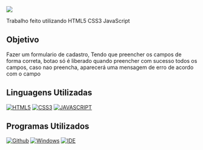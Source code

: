 
<img src = "https://gist.githubusercontent.com/JoaoSchulz/672a9421bd25e0b95a4b9c97ca96ca29/raw/c2d70197aeb5b89592e7fecc46757d9403b5d570/Form.svg">
<p> Trabalho feito utilizando HTML5  CSS3 JavaScript</p>

<h2> Objetivo </h2>

<p> Fazer um formulario de cadastro, Tendo que preencher os campos de forma correta, botao só é liberado quando preencher com sucesso todos os campos, caso nao preencha, aparecerá uma mensagem de erro de acordo com o campo</p>

<h2> Linguagens Utilizadas </h2>

[![HTML5](https://img.shields.io/badge/HTML5-E34F26?style=for-the-badge&logo=html5&logoColor=white)](https://developer.mozilla.org/pt-BR/docs/Web/HTML)
[![CSS3](https://img.shields.io/badge/CSS3-1572B6?style=for-the-badge&logo=css3&logoColor=white)](https://developer.mozilla.org/pt-BR/docs/Web/CSS)
[![JAVASCRIPT](https://img.shields.io/badge/JavaScript-F7DF1E?style=for-the-badge&logo=javascript&logoColor=black)](https://developer.mozilla.org/pt-BR/docs/Web/JavaScript)

<h2> Programas Utilizados </h2>

[![Github](https://img.shields.io/badge/GitHub-100000?style=for-the-badge&logo=github&logoColor=white)](https://github.com/seu-usuario/seu-repositorio/projects/1)
[![Windows](https://img.shields.io/badge/Windows-0078D6?style=for-the-badge&logo=windows&logoColor=white)](https://www.microsoft.com/pt-br/windows/get-windows-10)
[![IDE](https://img.shields.io/badge/Visual_studio_code-0078D4?style=for-the-badge&logo=visual%20studio%20code&logoColor=white)](https://code.visualstudio.com/)
